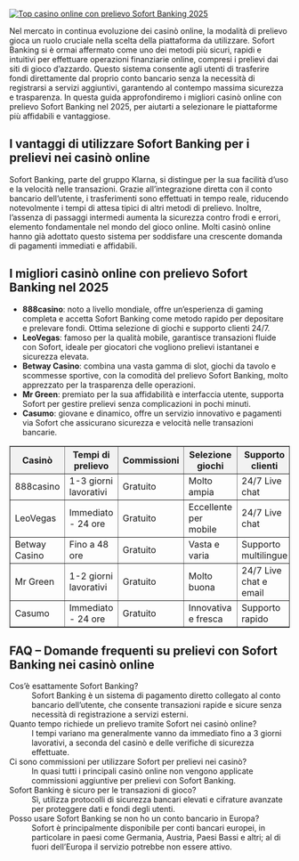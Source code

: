 [![Top casino online con prelievo Sofort Banking 2025](https://123-caf.pages.dev/gitsignup.png)](https://vrmoo.ru/Bt82HjjY)

<p>Nel mercato in continua evoluzione dei casinò online, la modalità di prelievo gioca un ruolo cruciale nella scelta della piattaforma da utilizzare. Sofort Banking si è ormai affermato come uno dei metodi più sicuri, rapidi e intuitivi per effettuare operazioni finanziarie online, compresi i prelievi dai siti di gioco d’azzardo. Questo sistema consente agli utenti di trasferire fondi direttamente dal proprio conto bancario senza la necessità di registrarsi a servizi aggiuntivi, garantendo al contempo massima sicurezza e trasparenza. In questa guida approfondiremo i migliori casinò online con prelievo Sofort Banking nel 2025, per aiutarti a selezionare le piattaforme più affidabili e vantaggiose.</p>  <h2>I vantaggi di utilizzare Sofort Banking per i prelievi nei casinò online</h2> <p>Sofort Banking, parte del gruppo Klarna, si distingue per la sua facilità d’uso e la velocità nelle transazioni. Grazie all’integrazione diretta con il conto bancario dell’utente, i trasferimenti sono effettuati in tempo reale, riducendo notevolmente i tempi di attesa tipici di altri metodi di prelievo. Inoltre, l’assenza di passaggi intermedi aumenta la sicurezza contro frodi e errori, elemento fondamentale nel mondo del gioco online. Molti casinò online hanno già adottato questo sistema per soddisfare una crescente domanda di pagamenti immediati e affidabili.</p>  <h2>I migliori casinò online con prelievo Sofort Banking nel 2025</h2> <ul> <li><strong>888casino</strong>: noto a livello mondiale, offre un’esperienza di gaming completa e accetta Sofort Banking come metodo rapido per depositare e prelevare fondi. Ottima selezione di giochi e supporto clienti 24/7.</li> <li><strong>LeoVegas</strong>: famoso per la qualità mobile, garantisce transazioni fluide con Sofort, ideale per giocatori che vogliono prelievi istantanei e sicurezza elevata.</li> <li><strong>Betway Casino</strong>: combina una vasta gamma di slot, giochi da tavolo e scommesse sportive, con la comodità del prelievo Sofort Banking, molto apprezzato per la trasparenza delle operazioni.</li> <li><strong>Mr Green</strong>: premiato per la sua affidabilità e interfaccia utente, supporta Sofort per gestire prelievi senza complicazioni in pochi minuti.</li> <li><strong>Casumo</strong>: giovane e dinamico, offre un servizio innovativo e pagamenti via Sofort che assicurano sicurezza e velocità nelle transazioni bancarie.</li> </ul>  <table border="1" cellpadding="5" cellspacing="0" style="border-collapse: collapse; width: 100%; max-width: 600px;"> <thead> <tr style="background-color: #f2f2f2;"> <th>Casinò</th> <th>Tempi di prelievo</th> <th>Commissioni</th> <th>Selezione giochi</th> <th>Supporto clienti</th> </tr> </thead> <tbody> <tr> <td>888casino</td> <td>1-3 giorni lavorativi</td> <td>Gratuito</td> <td>Molto ampia</td> <td>24/7 Live chat</td> </tr> <tr> <td>LeoVegas</td> <td>Immediato - 24 ore</td> <td>Gratuito</td> <td>Eccellente per mobile</td> <td>24/7 Live chat</td> </tr> <tr> <td>Betway Casino</td> <td>Fino a 48 ore</td> <td>Gratuito</td> <td>Vasta e varia</td> <td>Supporto multilingue</td> </tr> <tr> <td>Mr Green</td> <td>1-2 giorni lavorativi</td> <td>Gratuito</td> <td>Molto buona</td> <td>24/7 Live chat e email</td> </tr> <tr> <td>Casumo</td> <td>Immediato - 24 ore</td> <td>Gratuito</td> <td>Innovativa e fresca</td> <td>Supporto rapido</td> </tr> </tbody> </table>  <h2>FAQ – Domande frequenti su prelievi con Sofort Banking nei casinò online</h2> <dl> <dt>Cos’è esattamente Sofort Banking?</dt> <dd>Sofort Banking è un sistema di pagamento diretto collegato al conto bancario dell’utente, che consente transazioni rapide e sicure senza necessità di registrazione a servizi esterni.</dd>  <dt>Quanto tempo richiede un prelievo tramite Sofort nei casinò online?</dt> <dd>I tempi variano ma generalmente vanno da immediato fino a 3 giorni lavorativi, a seconda del casinò e delle verifiche di sicurezza effettuate.</dd>  <dt>Ci sono commissioni per utilizzare Sofort per prelievi nei casinò?</dt> <dd>In quasi tutti i principali casinò online non vengono applicate commissioni aggiuntive per prelievi con Sofort Banking.</dd>  <dt>Sofort Banking è sicuro per le transazioni di gioco?</dt> <dd>Sì, utilizza protocolli di sicurezza bancari elevati e cifrature avanzate per proteggere dati e fondi degli utenti.</dd>  <dt>Posso usare Sofort Banking se non ho un conto bancario in Europa?</dt> <dd>Sofort è principalmente disponibile per conti bancari europei, in particolare in paesi come Germania, Austria, Paesi Bassi e altri; al di fuori dell’Europa il servizio potrebbe non essere attivo.</dd> </dl>
